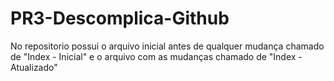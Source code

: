 # PR3-Descomplica-Github
 
No repositorio possui o arquivo inicial antes de qualquer mudança chamado de "Index - Inicial" e o arquivo com as mudanças chamado de "Index - Atualizado"

